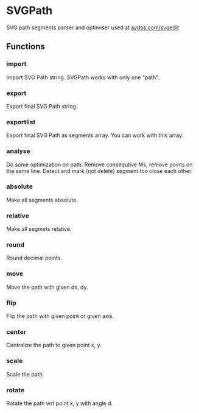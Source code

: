 # SVGPath

SVG path segments parser and optimiser used at [aydos.com/svgedit](https://aydos.com/svgedit)

## Functions

### import

Import SVG Path string. SVGPath works with only one "path".

### export

Export final SVG Path string.

### exportlist

Export final SVG Path as segments array. You can work with this array.

### analyse

Do some optimization on path. Remove consequtive Ms, remove points on the same line. Detect and mark (not delete) segment too close each other.

### absolute

Make all segments absolute.

### relative

Make all segmets relative.

### round

Round decimal points.

### move

Move the path with given dx, dy.

### flip

Flip the path with given point or given axis.

### center

Centralize the path to given point x, y.

### scale

Scale the path.

### rotate

Rotate the path wrt point x, y with angle d.